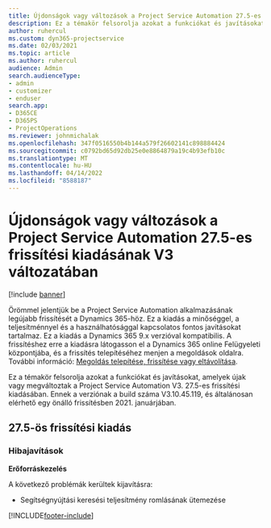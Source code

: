 ```yaml
---
title: Újdonságok vagy változások a Project Service Automation 27.5-es gyorsjavításának V3 változatában
description: Ez a témakör felsorolja azokat a funkciókat és javításokat, amelyek elérhetőek a Project Service Automation 27.5-es gyorsjavításának V3 változatában.
author: ruhercul
ms.custom: dyn365-projectservice
ms.date: 02/03/2021
ms.topic: article
ms.author: ruhercul
audience: Admin
search.audienceType:
- admin
- customizer
- enduser
search.app:
- D365CE
- D365PS
- ProjectOperations
ms.reviewer: johnmichalak
ms.openlocfilehash: 347f0516550b4b144a579f26602141c898884424
ms.sourcegitcommit: c0792bd65d92db25e0e8864879a19c4b93efb10c
ms.translationtype: MT
ms.contentlocale: hu-HU
ms.lasthandoff: 04/14/2022
ms.locfileid: "8588187"
---
```

# <a name="whats-new-or-changed-in-project-service-automation-update-release-275-v3"></a>Újdonságok vagy változások a Project Service Automation 27.5-es frissítési kiadásának V3 változatában

[!include [banner](../includes/psa-now-project-operations.md)]

Örömmel jelentjük be a Project Service Automation alkalmazásának legújabb frissítését a Dynamics 365-höz. Ez a kiadás a minőséggel, a teljesítménnyel és a használhatósággal kapcsolatos fontos javításokat tartalmaz. Ez a kiadás a Dynamics 365 9.x verzióval kompatibilis. A frissítéshez erre a kiadásra látogasson el a Dynamics 365 online Felügyeleti központjába, és a frissítés telepítéséhez menjen a megoldások oldalra. További információ: [Megoldás telepítése, frissítése vagy eltávolítása](/power-platform/admin/install-remove-preferred-solution).

Ez a témakör felsorolja azokat a funkciókat és javításokat, amelyek újak vagy megváltoztak a Project Service Automation V3. 27.5-es frissítési kiadásában. Ennek a verziónak a build száma V3.10.45.119, és általánosan elérhető egy önálló frissítésben 2021. januárjában.

## <a name="update-release-275"></a>27.5-ös frissítési kiadás

### <a name="bug-fixes"></a>Hibajavítások


**Erőforráskezelés**

A következő problémák kerültek kijavításra:

- Segítségnyújtási keresési teljesítmény romlásának ütemezése


[!INCLUDE[footer-include](../includes/footer-banner.md)]
